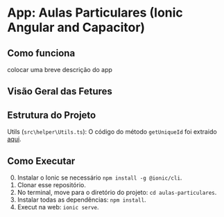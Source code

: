 # App: Aulas Particulares (Ionic Angular and Capacitor)

## Como funciona
colocar uma breve descrição do app

## Visão Geral das Fetures

## Estrutura do Projeto

Utils (`src\helper\Utils.ts`): O código do método `getUniqueId` foi extraido [aqui](https://www.newline.co/books/beginners-guide-to-typescript/generating-unique-ids).

## Como Executar

0) Instalar o Ionic se necessário `npm install -g @ionic/cli`.
1) Clonar esse repositório.
2) No terminal, move para o diretório do projeto: `cd aulas-particulares`.
3) Instalar todas as dependências: `npm install`.
4) Execut na web: `ionic serve`.
